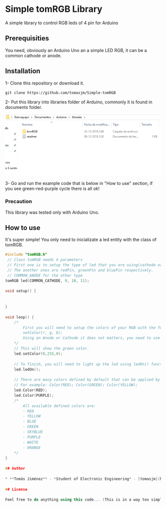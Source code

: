 # Simple tomRGB Library

A simple library to control RGB leds of 4 pin for Arduino

## Prerequisities

You need, obviously an Arduino Uno an a simple LED RGB, it can be a common cathode or anode.

## Installation

1- Clone this repository or download it.

````
git clone https://github.com/tomasjm/Simple-tomRGB
````

2- Put this library into libraries folder of Arduino, commonly it is found in documents folder.

![Example](https://github.com/tomasjm/Simple-tomRGB/blob/master/guide/guide_1.png?raw=true)

3- Go and run the example code that is below in "How to use" section, if you see green-red-purple cycle there is all ok!


### Precaution

This library was tested only with Arduino Uno.

## How to use

It's super simple! You only need to inicializate a led entity with the class of tomRGB.

````C++
#include "tomRGB.h"
 // Class tomRGB needs 4 parameters
 // First one is to setup the type of led that you are using(cathode or anode).
 // The another ones are redPin, greenPin and bluePin respectively.
 // COMMON_ANODE for the other type
tomRGB led(COMMON_CATHODE, 9, 10, 11);

void setup() {


}

void loop() {
    /*
        First you will need to setup the colors of your RGB with the function:
        setColor(r, g, b);
        Using an Anode or Cathode it does not matters, you need to use values from 0 to 255.
    */
    // This will show the green color.
    led.setColor(0,255,0);

    // To finish, you will need to light up the led using ledOn() function, also you can turn off with ledOff()
    led.ledOn();

    // There are many colors defined by default that can be applied by using Color(color) function.
    // For example: Color(RED); Color(GREEN); Color(YELLOW);
    led.Color(RED);
    led.Color(PURPLE);
    /*
        All available defined colors are:
        - RED
        - YELLOW
        - BLUE
        - GREEN
        - SKYBLUE
        - PURPLE
        - WHITE
        - ORANGE
    */
}

## Author

* **Tomás Jiménez** - *Student of Electronic Engineering* - [tomasjm](https://github.com/tomasjm)

## License

Feel free to do anything using this code... (This is in a way too simple to put license into it haha)
